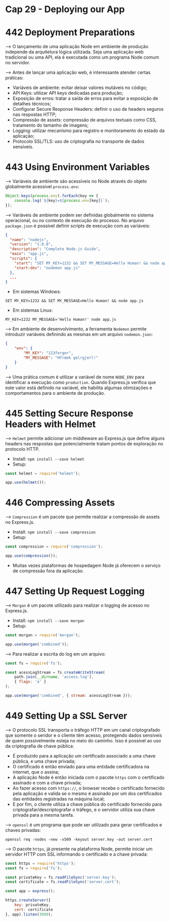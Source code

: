 # Cap 29 - Deploying our App

# 442 Deployment Preparations
--> O lançamento de uma aplicação Node em ambiente de produção independe da arquitetura lógica utilizada. 
Seja uma aplicação web tradicional ou uma API, ela é executada como um programa Node comum no servidor.

--> Antes de lançar uma aplicação web, é interessante atender certas práticas:
* Variáveis de ambiente: evitar deixar valores mutáveis no código;
* API Keys: utilizar API keys dedicadas para produção;
* Exposição de erros: tratar a saída de erros para evitar a exposição de detalhes técnicos;
* Configurar Secure Response Headers: definir o uso de headers seguros nas respostas HTTP;
* Compressão de assets: compressão de arquivos textuais como CSS, tratamento do tamanho de imagens;
* Logging: utilizar mecanísmo para registro e monitoramento do estado da aplicação;
* Protocolo SSL/TLS: uso de criptografia no transporte de dados sensíveis.

# 443 Using Environment Variables
--> Variáveis de ambiente são acessíveis no Node através do objeto globalmente acessível `process.env`:
```javascript
Object.keys(process.env).forEach(key => {
    console.log(`${key}=${process.env[key]}`);
});
```

--> Variáveis de ambiente podem ser definidas globalmente no sistema operacional, ou no contexto de execução 
do processo. No arquivo `package.json` é possível definir scripts de execução com as variáveis:
```json
{
  "name": "nodejs",
  "version": "1.0.0",
  "description": "Complete Node.js Guide",
  "main": "app.js",
  "scripts": {
    "start": "SET MY_KEY=1232 && SET MY_MESSAGE=Hello Human! && node app.js",
    "start:dev": "nodemon app.js"
  },
  ...
}
```
* Em sistemas Windows:
```
SET MY_KEY=1232 && SET MY_MESSAGE=Hello Human! && node app.js
```
* Em sistemas Linux:
```
MY_KEY=1232 MY_MESSAGE='Hello Human!' node app.js
```

--> Em ambiente de desenvolvimento, a ferramenta `Nodemon` permite introduzir variáveis definindo as mesmas 
em um arquivo `nodemon.json`:
```json
{
    "env": {
        "MY_KEY": "123ferger",
        "MY_MESSAGE": "Hfrmek gelrgjerl!"
    }
}
```

--> Uma prática comum é utilizar a variável de nome `NODE_ENV` para identificar a execução como `production`. 
Quando Express.js verifica que este valor está definido na variável, ele habilita algumas otimizações e 
comportamentos para o ambiente de produção.

# 445 Setting Secure Response Headers with Helmet
--> `Helmet` permite adicionar um middleware ao Express.js que define alguns headers nas respostas que 
potencialmente tratam pontos de exploração no protocolo HTTP.
* Install: `npm install --save helmet`
* Setup:
```javascript
const helmet = require('helmet');

app.use(helmet());
```

# 446 Compressing Assets
--> `Compression` é um pacote que permite realizar a compressão de assets no Express.js.
* Install: `npm install --save compression`
* Setup:
```javascript
const compression = require('compression');

app.use(compression());
```
* Muitas vezes plataformas de hospedagem Node já oferecem o serviço de compressão fora da aplicação.

# 447 Setting Up Request Logging
--> `Morgan` é um pacote utilizado para realizar o logging de acesso no Express.js.
* Install: `npm install --save morgan`
* Setup:
```javascript
const morgan = require('morgan');

app.use(morgan('combined'));
```

--> Para realizar a escrita do log em um arquivo:
```javascript
const fs = require('fs');

const acessLogStream = fs.createWriteStream(
    path.join(__dirname, 'access.log'),
    { flags: 'a' }
);

app.use(morgan('combined', { stream: acessLogStream }));
```

# 449 Setting Up a SSL Server
--> O protocolo SSL transporta o tráfego HTTP em um canal criptografado que somente o seridor e o cliente 
têm acesso, protegendo dados sensíveis de quem possivelmente esteja no meio do caminho. Isso é possível ao 
uso da criptografia de chave pública:
* É produzido para a aplicação um certificado associado a uma chave pública, e uma chave privada;
* O certificado é então enviado para uma entidade certificadora na internet, que o assina;
* A aplicação Node é então iniciada com o pacote `https` com o certificado assinado e com a chave privada;
* Ao fazer acesso com `https://`,  o browser recebe o certificado fornecido pela aplicação e valida se o 
mesmo é assinado por um dos certificados das entidades registradas na máquina local;
* E por fim, o cliente utiliza a chave pública do certificado fornecido para criptografar/descriptografar o 
tráfego, e o servidor utiliza sua chave privada para a mesma tarefa.

--> `openssl` é um programa que pode ser utilizado para gerar certificados e chaves privadas:
```
openssl req -nodes -new -x509 -keyout server.key -out server.cert
```

--> O pacote `https`, já presente na plataforma Node, permite iniciar um servidor HTTP com SSL informando o 
certificado e a chave privada:
```javascript
const https = require('https');
const fs = require('fs');

const privateKey = fs.readFileSync('server.key');
const certificate = fs.readFileSync('server.cert');

const app = express();

https.createServer({ 
    key: privateKey,
    cert: certificate
}, app).listen(3000);
```

